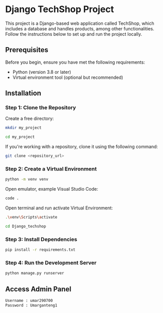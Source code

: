 # Django TechShop Project

This project is a Django-based web application called TechShop, which includes a database and handles products, among other functionalities. Follow the instructions below to set up and run the project locally.

## Prerequisites

Before you begin, ensure you have met the following requirements:
- Python (version 3.8 or later)
- Virtual environment tool (optional but recommended)

## Installation

### Step 1: Clone the Repository
Create a free directory:
```bash
mkdir my_project
```

```bash
cd my_project
```

If you're working with a repository, clone it using the following command:

```bash
git clone <repository_url>
```

### Step 2: Create a Virtual Environment

```bash
python -m venv venv
```

Open emulator, example Visual Studio Code:

```bash
code .
```

Open terminal and run activate Virtual Environment:

```bash
.\venv\Scripts\activate
```

```bash
cd Django_techshop
```

### Step 3: Install Dependencies

```bash
pip install -r requirements.txt
```

### Step 4: Run the Development Server

```bash
python manage.py runserver
```

## Access Admin Panel
```bash
Username : umar290700
Password : Umarganteng1
```
